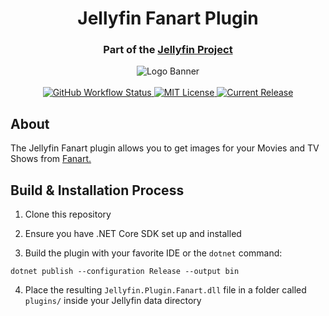<h1 align="center">Jellyfin Fanart Plugin</h1>
<h3 align="center">Part of the <a href="https://jellyfin.org/">Jellyfin Project</a></h3>

<p align="center">
<img alt="Logo Banner" src="https://raw.githubusercontent.com/jellyfin/jellyfin-ux/master/branding/SVG/banner-logo-solid.svg?sanitize=true"/>
<br/>
<br/>
<a href="https://github.com/jellyfin/jellyfin-plugin-fanart/actions?query=workflow%3A%22Test+Build+Plugin%22">
<img alt="GitHub Workflow Status" src="https://img.shields.io/github/workflow/status/jellyfin/jellyfin-plugin-fanart/Test%20Build%20Plugin.svg">
</a>
<a href="https://github.com/jellyfin/jellyfin-plugin-fanart">
<img alt="MIT License" src="https://img.shields.io/github/license/jellyfin/jellyfin-plugin-fanart.svg"/>
</a>
<a href="https://github.com/jellyfin/jellyfin-plugin-fanart/releases">
<img alt="Current Release" src="https://img.shields.io/github/release/jellyfin/jellyfin-plugin-fanart.svg"/>
</a>
</p>

## About

The Jellyfin Fanart plugin allows you to get images for your Movies and TV Shows from <a href="https://fanart.tv/">Fanart.</a>

## Build & Installation Process

1. Clone this repository

2. Ensure you have .NET Core SDK set up and installed

3. Build the plugin with your favorite IDE or the `dotnet` command:

```
dotnet publish --configuration Release --output bin
```

4. Place the resulting `Jellyfin.Plugin.Fanart.dll` file in a folder called `plugins/` inside your Jellyfin data directory
